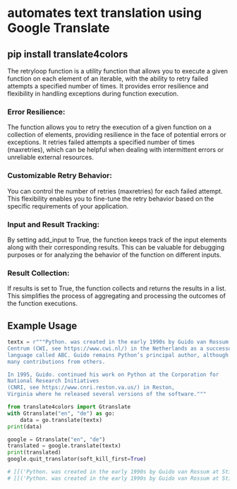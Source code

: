 # automates text translation using Google Translate

## pip install translate4colors 

The retryloop function is a utility function that allows you to execute a given function 
on each element of an iterable, with the ability to retry failed attempts a specified number of times. 
It provides error resilience and flexibility in handling exceptions during function execution.


### Error Resilience: 

The function allows you to retry the execution of a given function on a collection 
of elements, providing resilience in the face of potential errors or exceptions. 
It retries failed attempts a specified number of times (maxretries), which can be 
helpful when dealing with intermittent errors or unreliable external resources.

### Customizable Retry Behavior: 

You can control the number of retries (maxretries) for each failed attempt. This 
flexibility enables you to fine-tune the retry behavior based on the specific 
requirements of your application.

### Input and Result Tracking:

By setting add_input to True, the function keeps track of the input elements along 
with their corresponding results. This can be valuable for debugging purposes or for 
analyzing the behavior of the function on different inputs.

### Result Collection: 

If results is set to True, the function collects and returns the results in a list. 
This simplifies the process of aggregating and processing the outcomes of the function executions.


## Example Usage

```python
textx = r"""Python. was created in the early 1990s by Guido van Rossum at Stichting Mathematisch 
Centrum (CWI, see https://www.cwi.nl/) in the Netherlands as a successor of a 
language called ABC. Guido remains Python’s principal author, although it includes
many contributions from others.

In 1995, Guido. continued his work on Python at the Corporation for 
National Research Initiatives 
(CNRI, see https://www.cnri.reston.va.us/) in Reston, 
Virginia where he released several versions of the software."""

from translate4colors import Gtranslate
with Gtranslate("en", "de") as go:
    data = go.translate(textx)
print(data)

google = Gtranslate("en", "de")
translated = google.translate(textx)
print(translated)
google.quit_translator(soft_kill_first=True)

# [[('Python. was created in the early 1990s by Guido van Rossum at Stichting Mathematisch Centrum (CWI, see https://www.cwi.nl/) in the Netherlands as a successor of a language called ABC. Guido remains Python’s principal author, although it includes many contributions from others. In 1995, Guido. continued his work on Python at the Corporation for National Research Initiatives (CNRI, see https://www.cnri.reston.va.us/) in Reston, Virginia where he released several versions of the software.', 'Python. wurde Anfang der 1990er Jahre von Guido van Rossum am Stichting Mathematisch Centrum (CWI, siehe https://www.cwi.nl/) in den Niederlanden als Nachfolger einer Sprache namens ABC entwickelt. Guido bleibt der Hauptautor von Python, obwohl es viele Beiträge anderer enthält. Im Jahr 1995, Guido. setzte seine Arbeit an Python bei der Corporation for National Research Initiatives (CNRI, siehe https://www.cnri.reston.va.us/) in Reston, Virginia fort, wo er mehrere Versionen der Software veröffentlichte.')]]
# [[('Python. was created in the early 1990s by Guido van Rossum at Stichting Mathematisch Centrum (CWI, see https://www.cwi.nl/) in the Netherlands as a successor of a language called ABC. Guido remains Python’s principal author, although it includes many contributions from others. In 1995, Guido. continued his work on Python at the Corporation for National Research Initiatives (CNRI, see https://www.cnri.reston.va.us/) in Reston, Virginia where he released several versions of the software.', 'Python. wurde Anfang der 1990er Jahre von Guido van Rossum am Stichting Mathematisch Centrum (CWI, siehe https://www.cwi.nl/) in den Niederlanden als Nachfolger einer Sprache namens ABC entwickelt. Guido bleibt der Hauptautor von Python, obwohl es viele Beiträge anderer enthält. Im Jahr 1995, Guido. setzte seine Arbeit an Python bei der Corporation for National Research Initiatives (CNRI, siehe https://www.cnri.reston.va.us/) in Reston, Virginia fort, wo er mehrere Versionen der Software veröffentlichte.')]]
```
